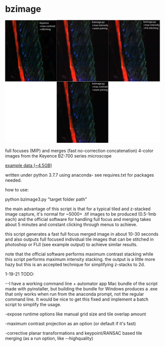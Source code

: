# bzimage

![alt text](https://github.com/cbfight/bzimage/blob/main/example%20output%20github/example.png?raw=true)

full focuses (MIP) and merges (fast no-correction concatenation) 4-color images from the Keyence BZ-700 series microscope

[example data (~4.5GB)](https://hu-my.sharepoint.com/personal/wesley_wong_fas_harvard_edu/_layouts/15/onedrive.aspx?originalPath=aHR0cHM6Ly9odS1teS5zaGFyZXBvaW50LmNvbS86ZjovZy9wZXJzb25hbC93ZXNsZXlfd29uZ19mYXNfaGFydmFyZF9lZHUvRW4tLUlUcVM1LUpLanJaYms1RHNiUHdCUFhCQTBVdW94UlNnX203YmpvYTc2dz9ydGltZT1aeVF6Mkp5ODJFZw&id=%2Fpersonal%2Fwesley%5Fwong%5Ffas%5Fharvard%5Fedu%2FDocuments%2FBZIMAGE%2FTEST%20IMAGES)


written under python 3.7.7 using anaconda- see requires.txt for packages needed.

how to use:

python bzimage3.py "target folder path"
  

the main advantage of this script is that for a typical tiled and z-stacked image capture, it's normal for ~5000+ .tif images to be produced (0.5-1mb each) and the official software for handling full focus and merging takes about 5 minutes and constant clicking through menus to achieve.


this script generates a fast full focus merged image in about 10-30 seconds and also outputs full focused individual tile images that can be stitched in photoshop or FIJI (see example output) to achieve similar results.


note that the official software performs maximum contrast stacking while this script performs maximum intensity stacking. the output is a little more hazy but this is an accepted technique for simplifying z-stacks to 2d.


1-19-21 TODO:

--I have a working command line + automator app Mac bundle of the script made with pyinstaller, but building the bundle for Windows produces a .exe that only works when run from the anaconda prompt, not the regular command line. It would be nice to get this fixed and implement a batch script to simplify the usage.


-expose runtime options like manual grid size and tile overlap amount


-maximum contrast projection as an option (or default if it's fast)


-corrective planar transformations and keypoint/RANSAC based tile merging (as a run option, like --highquality)


